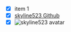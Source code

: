 - [x] item 1
- [x] [skyline523 Github](https://github.com/skyline523)
- [x] ![skyline523 avatar](https://avatars.githubusercontent.com/u/76251617?v=4)
